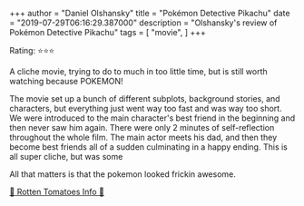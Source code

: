 +++
author = "Daniel Olshansky"
title = "Pokémon Detective Pikachu"
date = "2019-07-29T06:16:29.387000"
description = "Olshansky's review of Pokémon Detective Pikachu"
tags = [
    "movie",
]
+++

Rating: ⭐⭐⭐

A cliche movie, trying to do to much in too little time, but is still worth watching because POKEMON!

The movie set up a bunch of different subplots, background stories, and characters, but everything just went way too fast and was way too short. We were introduced to the main character's best friend in the beginning and then never saw him again. There were only 2 minutes of self-reflection throughout the whole film. The main actor meets his dad, and then they become best friends all of a sudden culminating in a happy ending. This is all super cliche, but was some

All that matters is that the pokemon looked frickin awesome.

[🍅 Rotten Tomatoes Info 🍅](https://www.rottentomatoes.com//m/pokemon_detective_pikachu)